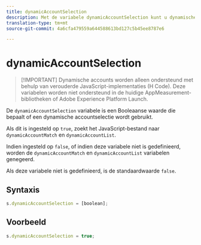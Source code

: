 ```yaml
---
title: dynamicAccountSelection
description: Met de variabele dynamicAccountSelection kunt u dynamische accountselectie in- of uitschakelen.
translation-type: tm+mt
source-git-commit: 4a6cfa479559a644588613bd127c5b45ee8787e6

---
```



# dynamicAccountSelection

> [!IMPORTANT] Dynamische accounts worden alleen ondersteund met behulp van verouderde JavaScript-implementaties (H Code). Deze variabelen worden niet ondersteund in de huidige AppMeasurement-bibliotheken of Adobe Experience Platform Launch.

De `dynamicAccountSelection` variabele is een Booleaanse waarde die bepaalt of een dynamische accountselectie wordt gebruikt.

Als dit is ingesteld op `true`, zoekt het JavaScript-bestand naar `dynamicAccountMatch` en `dynamicAccountList`.

Indien ingesteld op `false`, of indien deze variabele niet is gedefinieerd, worden de `dynamicAccountMatch` en `dynamicAccountList` variabelen genegeerd.

Als deze variabele niet is gedefinieerd, is de standaardwaarde `false`.

## Syntaxis

```js
s.dynamicAccountSelection = [boolean];
```

## Voorbeeld

```js
s.dynamicAccountSelection = true;
```
